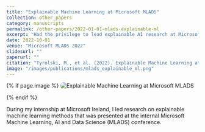 ```yaml
---
title: "Explainable Machine Learning at Microsoft MLADS"
collection: other_papers
category: manuscripts
permalink: /other-papers/2022-01-01-mlads-explainable-ml
excerpt: "Had the privilege to lead explainable AI research at Microsoft Ireland during an internship, utilizing petabytes of data to develop interpretable machine learning solutions for both theoretical and practical applications, presented at the internal MLADS conference."
date: 2022-10-01
venue: "Microsoft MLADS 2022"
slidesurl: ""
paperurl: ""
citation: "Tyrolski, M., et al. (2022). Explainable Machine Learning at Microsoft MLADS. Internal Conference."
image: "/images/publications/mlads_explainable_ml.png"
---
```


{% if page.image %}
<img src="{{ page.image }}" alt="Explainable Machine Learning at Microsoft MLADS" style="max-width: 420px; border-radius: 8px; margin-bottom: 1em;" />
{% endif %}

During my internship at Microsoft Ireland, I led research on explainable machine learning methods that was presented at the internal Microsoft Machine Learning, AI and Data Science (MLADS) conference.